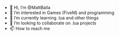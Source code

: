 - 👋 Hi, I’m @MattBalla
- 👀 I’m interested in Games (FiveM) and programming 
- 🌱 I’m currently learning .lua and other things
- 💞️ I’m looking to collaborate on .lua projects
- 📫 How to reach me 

<!---
MattBalla/MattBalla is a ✨ special ✨ repository because its `README.md` (this file) appears on your GitHub profile.
You can click the Preview link to take a look at your changes.
--->
